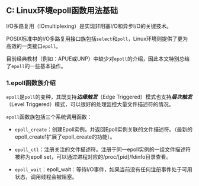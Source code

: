 ## C: Linux环境epoll函数用法基础

I/O多路复用（IOmultiplexing）是实现非阻塞I/O和异步I/O的关键技术。

POSIX标准中的I/O多路复用接口族包括`select`和`poll`，Linux环境则提供了更为高效的一类接口`epoll`。

目前经典教材（例如：APUE或UNP）中缺少对`epoll`的介绍，因此本文特别总结了`epoll`的一些基本操作。

### 1.epoll函数族介绍

`epoll`是`poll`的变种，其既支持***边缘触发***（Edge Triggered）模式也支持***层次触发***（Level Triggered）模式，可以很好的处理监控大量文件描述符的情况。 

`epoll`函数族包括三个系统调用函数：

* `epoll_create`：创建Epoll实例，并返回Epoll实例关联的文件描述符。（最新的epoll_create1扩展了epoll_create的功能）。

* `epoll_ctl`：注册关注的文件描述符。注册于同一epoll实例的一组文件描述符被称为epoll set，可以通过进程对应的/proc/[pid]/fdinfo目录查看。

* `epoll_wait`：epoll_wait：等待I/O事件，如果当前没有任何注册事件处于可用状态，调用线程会被阻塞。